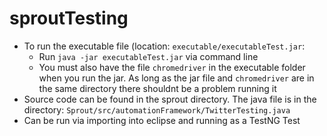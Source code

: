 # sproutTesting
* To run the executable file (location: `executable/executableTest.jar`: 
  *  Run `java -jar executableTest.jar` via command line
   *  You must also have the file `chromedriver` in the executable folder when you run the jar. As long as the jar file and `chromedriver` are in the same directory there shouldnt be a problem running it
* Source code can be found in the sprout directory. The java file is in the directory: `Sprout/src/automationFramework/TwitterTesting.java`
 * Can be run via importing into eclipse and running as a TestNG Test
